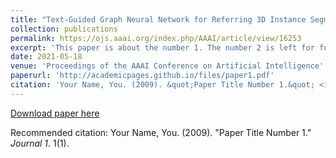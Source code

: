 ```yaml
---
title: "Text-Guided Graph Neural Network for Referring 3D Instance Segmentation"
collection: publications
permalink: https://ojs.aaai.org/index.php/AAAI/article/view/16253
excerpt: 'This paper is about the number 1. The number 2 is left for future work.'
date: 2021-05-18
venue: 'Proceedings of the AAAI Conference on Artificial Intelligence'
paperurl: 'http://academicpages.github.io/files/paper1.pdf'
citation: 'Your Name, You. (2009). &quot;Paper Title Number 1.&quot; <i>Journal 1</i>. 1(1).'
---
```



[Download paper here](http://academicpages.github.io/files/paper1.pdf)

Recommended citation: Your Name, You. (2009). "Paper Title Number 1." <i>Journal 1</i>. 1(1).
